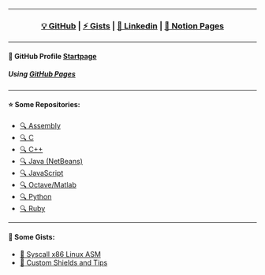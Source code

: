 <!--
GabriOliv/GabriOliv `README.md`
-->

---

<h3 align="center">
    <a href="https://github.com/GabriOliv">💡 GitHub</a> | 
    <a href="https://gist.github.com/GabriOliv">⚡ Gists</a> | 
    <a href="https://www.linkedin.com/in/gabriel-o-laureano-77569a208/">👔 Linkedin</a> | 
    <a href="https://www.notion.so/Notion-Hub-02850475d48f43a9aaad00029b4d1693">💾 Notion Pages</a>
</h3>

---

#### 🔗 GitHub Profile [Startpage](https://gabrioliv.github.io/)
##### Using [GitHub Pages](https://pages.github.com/)

---

#### ⭐️ Some Repositories:
- [🔍 Assembly](https://github.com/search?q=user%3AGabriOliv+Assembly&type=repositories)
- [🔍 C](https://github.com/search?l=C&q=user%3AGabriOliv+c&type=Repositories)
- [🔍 C++](https://github.com/search?q=user%3AGabriOliv+cpp&type=repositories)
- [🔍 Java (NetBeans)](https://github.com/search?q=user%3AGabriOliv+netbeans&type=repositories)
- [🔍 JavaScript](https://github.com/search?q=user%3AGabriOliv+javascript&type=repositories)
- [🔍 Octave/Matlab](https://github.com/search?q=user%3AGabriOliv+octave&type=repositories)
- [🔍 Python](https://github.com/search?q=user%3AGabriOliv+python&type=repositories)
- [🔍 Ruby](https://github.com/search?q=user%3AGabriOliv+ruby&type=repositories)

---

#### 💊 Some Gists:
- [🔗 Syscall x86 Linux ASM](https://gist.github.com/GabriOliv/a9411fa771a1e5d94105cb05cbaebd21)
- [🔗 Custom Shields and Tips](https://gist.github.com/GabriOliv/5d98d76bd5edb5d4f774b8fd0e494823)
